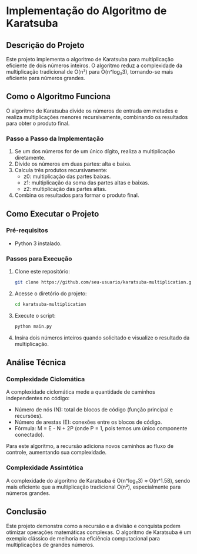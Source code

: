 # Implementação do Algoritmo de Karatsuba

## Descrição do Projeto
Este projeto implementa o algoritmo de Karatsuba para multiplicação eficiente de dois números inteiros. O algoritmo reduz a complexidade da multiplicação tradicional de O(n²) para O(n^log₂3), tornando-se mais eficiente para números grandes.

## Como o Algoritmo Funciona
O algoritmo de Karatsuba divide os números de entrada em metades e realiza multiplicações menores recursivamente, combinando os resultados para obter o produto final.

### Passo a Passo da Implementação
1. Se um dos números for de um único dígito, realiza a multiplicação diretamente.
2. Divide os números em duas partes: alta e baixa.
3. Calcula três produtos recursivamente:
   - z0: multiplicação das partes baixas.
   - z1: multiplicação da soma das partes altas e baixas.
   - z2: multiplicação das partes altas.
4. Combina os resultados para formar o produto final.

## Como Executar o Projeto
### Pré-requisitos
- Python 3 instalado.

### Passos para Execução
1. Clone este repositório:
   ```bash
   git clone https://github.com/seu-usuario/karatsuba-multiplication.git
   ```
2. Acesse o diretório do projeto:
   ```bash
   cd karatsuba-multiplication
   ```
3. Execute o script:
   ```bash
   python main.py
   ```
4. Insira dois números inteiros quando solicitado e visualize o resultado da multiplicação.

## Análise Técnica

### Complexidade Ciclomática
A complexidade ciclomática mede a quantidade de caminhos independentes no código:
- Número de nós (N): total de blocos de código (função principal e recursões).
- Número de arestas (E): conexões entre os blocos de código.
- Fórmula: M = E - N + 2P (onde P = 1, pois temos um único componente conectado).

Para este algoritmo, a recursão adiciona novos caminhos ao fluxo de controle, aumentando sua complexidade.

### Complexidade Assintótica
A complexidade do algoritmo de Karatsuba é O(n^log₂3) ≈ O(n^1.58), sendo mais eficiente que a multiplicação tradicional O(n²), especialmente para números grandes.

## Conclusão
Este projeto demonstra como a recursão e a divisão e conquista podem otimizar operações matemáticas complexas. O algoritmo de Karatsuba é um exemplo clássico de melhoria na eficiência computacional para multiplicações de grandes números.

